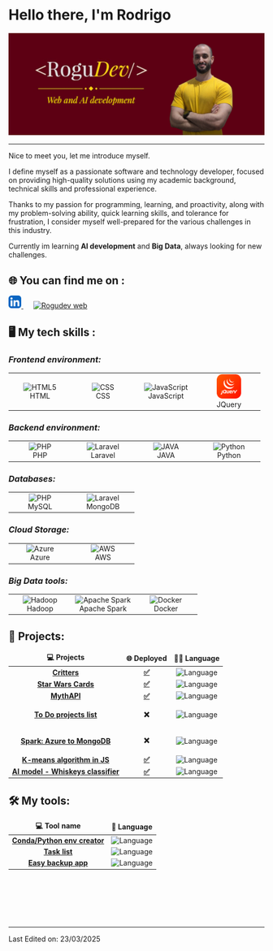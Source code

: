 # Hello there, I'm Rodrigo

<img src="https://github.com/Rogudev/Rogudev/blob/main/banner.jpeg"/>

<hr>

Nice to meet you, let me introduce myself.

I define myself as a passionate software and technology developer, focused on providing high-quality solutions using my academic background, technical skills and professional experience.

Thanks to my passion for programming, learning, and proactivity, along with my problem-solving ability, quick learning skills, and tolerance for frustration, I consider myself well-prepared for the various challenges in this industry.

Currently im learning **AI development** and **Big Data**, always looking for new challenges.

## 🌐 You can find me on :
<p align="start">
  <a href="https://www.linkedin.com/in/rogudev/" target="_blank">
    <img alt="Rogudev LinkedIn profile" src="https://github.com/tandpfun/skill-icons/blob/main/icons/LinkedIn.svg" width="5%">
  </a>
  &nbsp;&nbsp;&nbsp;&nbsp; 
  <a href="https://rogudev.com/en" target="_blank">
    <img alt="Rogudev web" src="https://github.com/tandpfun/skill-icons/blob/main/icons/Htmx-Dark.svg" width="5%">
  </a>
</p>


## 🖥️ My tech skills :

<p align="right">
  <h3><i>Frontend environment:</i></h3>
  <table>
  <tr border: none;>
    <td align="center" width="110">
      <img src="https://raw.githubusercontent.com/marwin1991/profile-technology-icons/refs/heads/main/icons/html.png" width="48" height="48" alt="HTML5" />
      <br>HTML
    </td>	  
    <td align="center" width="110">
      <img src="https://raw.githubusercontent.com/marwin1991/profile-technology-icons/refs/heads/main/icons/css.png" width="48" height="48" alt="CSS" />
      <br>CSS
    </td>
    <td align="center" width="110">
      <img src="https://raw.githubusercontent.com/marwin1991/profile-technology-icons/refs/heads/main/icons/javascript.png" width="48" height="48" alt="JavaScript" />
      <br>JavaScript
    </td>
    <td align="center" width="110">
      <img src="https://github.com/tandpfun/skill-icons/blob/main/icons/JQuery.svg" width="48" height="48" alt="JQuery" />
      <br>JQuery
    </td>
  </tr>
</table>
<p>
  <h3><i>Backend environment:</i></h3>
  <table>
  <tr border: none;>
   <td align="center" width="110">
      <img src="https://raw.githubusercontent.com/marwin1991/profile-technology-icons/refs/heads/main/icons/php.png" width="48" height="48" alt="PHP" />
      <br>PHP
    </td>
    <td align="center" width="110">
      <img src="https://raw.githubusercontent.com/marwin1991/profile-technology-icons/refs/heads/main/icons/laravel.png" width="48" height="48" alt="Laravel" />
      <br>Laravel
    </td>
    <td align="center" width="110">
      <img src="https://raw.githubusercontent.com/marwin1991/profile-technology-icons/refs/heads/main/icons/java.png" width="48" height="48" alt="JAVA" />
      <br>JAVA
    </td>
    <td align="center" width="110">
      <img src="https://raw.githubusercontent.com/marwin1991/profile-technology-icons/refs/heads/main/icons/python.png" width="48" height="48" alt="Python" />
      <br>Python
    </td>
  </tr>
</table>
</p>
<p>
  <h3><i>Databases:</i></h3>
  <table>
  <tr border: none;>
   <td align="center" width="110">
      <img src="https://raw.githubusercontent.com/marwin1991/profile-technology-icons/refs/heads/main/icons/mysql.png" width="48" height="48" alt="PHP" />
      <br>MySQL
    </td>
    <td align="center" width="110">
      <img src="https://raw.githubusercontent.com/marwin1991/profile-technology-icons/refs/heads/main/icons/mongodb.png" width="48" height="48" alt="Laravel" />
      <br>MongoDB
    </td>
  </tr>
</table>
</p>
<p>
  <h3><i>Cloud Storage:</i></h3>
  <table>
  <tr border: none;>
    <td align="center" width="110">
      <img src="https://raw.githubusercontent.com/marwin1991/profile-technology-icons/refs/heads/main/icons/microsoft_azure.png" width="48" height="48" alt="Azure" />
      <br>Azure
    </td>	  
    <td align="center" width="110">
      <img src="https://raw.githubusercontent.com/marwin1991/profile-technology-icons/refs/heads/main/icons/aws.png" width="48" height="48" alt="AWS" />
      <br>AWS
    </td>
  </tr>
</table>
</p>
<p>
  <h3><i>Big Data tools:</i></h3>
  <table>
  <tr border: none;>
    <td align="center" width="110">
      <img src="https://raw.githubusercontent.com/marwin1991/profile-technology-icons/refs/heads/main/icons/hadoop.png" width="48" height="48" alt="Hadoop" />
      <br>Hadoop
    </td>	  
    <td align="center" width="110">
      <img src="https://raw.githubusercontent.com/marwin1991/profile-technology-icons/refs/heads/main/icons/apache_spark.png" width="48" height="48" alt="Apache Spark" />
      <br>Apache Spark
    </td>
    <td align="center" width="110">
      <img src="https://raw.githubusercontent.com/marwin1991/profile-technology-icons/refs/heads/main/icons/docker.png" width="48" height="48" alt="Docker" />
      <br>Docker
    </td>
  </tr>
</table>
</p>

## 🚧 Projects:

  <table>
    <thead align="center">
      <tr border: none;>
        <td><b>💻 Projects</b></td>
        <td><b>🌐 Deployed</b></td>
        <td><b>👨‍💻 Language</b></td>
      </tr>
    </thead>
    <tbody>
  <tr align="center">
    <td>
      <a href="https://github.com/Rogudev/critters" target="_blank"><b>Critters</b></a>
    </td>
    <td>
      <a href="https://critters.rogudev.com/" target="_blank"><b>✅</b></a>
    </td>
    <td><img alt="Language" src="https://skillicons.dev/icons?i=html,css,bootstrap,jquery" /></td>
  </tr>
  <tr align="center">
    <td>
      <a href="https://github.com/Rogudev/Star-Wars-Cards" target="_blank"><b>Star Wars Cards</b></a>
    </td>
    <td>
      <a href="https://rogudev.github.io/Star-Wars-Cards/" target="_blank"><b>✅</b></a>
    </td>
    <td><img alt="Language" src="https://skillicons.dev/icons?i=html,css,bootstrap,jquery,laravel" /></td>
  </tr>
  <tr align="center">
    <td>
      <a href="https://github.com/Rogudev/MythAPI-API" target="_blank"><b>MythAPI</b></a>
    </td>
    <td>
      <a href="https://rogudev.github.io/MythAPI-web/" target="_blank"><b>✅</b></a>
    </td>
    <td><img alt="Language" src="https://skillicons.dev/icons?i=html,css,bootstrap,nodejs" /></td>
  </tr>
  <tr align="center">
    <td>
      <a href="https://github.com/Rogudev/ToDo-list---Tkinter" target="_blank"><b>To Do projects list</b></a>
    </td>
    <td>
      <p><b>❌</b></p>
    </td>
    <td><img alt="Language" src="https://skillicons.dev/icons?i=python" /></td>
  </tr>
  <tr align="center">
    <td>
      <a href="https://github.com/Rogudev/azure-to-mongodb-spark" target="_blank"><b>Spark: Azure to MongoDB</b></a>
    </td>
    <td>
      <p><b>❌</b></p>
    </td>
    <td><img alt="Language" src="https://skillicons.dev/icons?i=python,azure,mongo" /></td>
  </tr>
  <tr align="center">
    <td>
      <a href="https://github.com/Rogudev/kmeans-js_library_interactive_demo" target="_blank"><b>K-means algorithm in JS</b></a>
    </td>
    <td>
      <a href="https://kmeans-js-library-interactive-demo.onrender.com/" target="_blank"><b>✅</b></a>
    </td>
    <td><img alt="Language" src="https://skillicons.dev/icons?i=html,css,bootstrap,jquery,nodejs" /></td>
  </tr>
    <tr align="center">
    <td>
      <a href="https://github.com/Rogudev/Classificator_model_demo" target="_blank"><b>AI model - Whiskeys classifier</b></a>
    </td>
    <td>
      <a href="https://huggingface.co/spaces/Rogudev/Whiskey_classificator_demo" target="_blank"><b>✅</b></a>
    </td>
    <td><img alt="Language" src="https://skillicons.dev/icons?i=python" /></td>
  </tr>
 </tbody>
</table>


## 🛠️ My tools:

  <table>
    <thead align="center">
      <tr border: none;>
        <td><b>💻 Tool name</b></td>
        <td><b>📃 Language</b></td>
      </tr>
    </thead>
    <tbody>
  <tr align="center">
    <td>
      <a href="https://github.com/Rogudev/tool_env_conda-python_creator" target="_blank"><b>Conda/Python env creator</b></a>
    </td>
    <td>
      <img alt="Language" src="https://skillicons.dev/icons?i=bash" />
    </td>
  </tr>
  <tr align="center">
    <td>
      <a href="https://github.com/Rogudev/Tasks-list---Web-version" target="_blank"><b>Task list</b></a>
    </td>
    <td>
      <img alt="Language" src="https://skillicons.dev/icons?i=html,bootstrap,python,js" />
    </td>
  </tr>
  <tr align="center">
    <td>
      <a href="https://github.com/Rogudev/Easy-backup-app" target="_blank"><b>Easy backup app</b></a>
    </td>
    <td>
      <img alt="Language" src="https://skillicons.dev/icons?i=python" />
    </td>
  </tr>
  
 </tbody>
</table>


<br>
<br>
<br>
<br>
<br>

------

Last Edited on: 23/03/2025